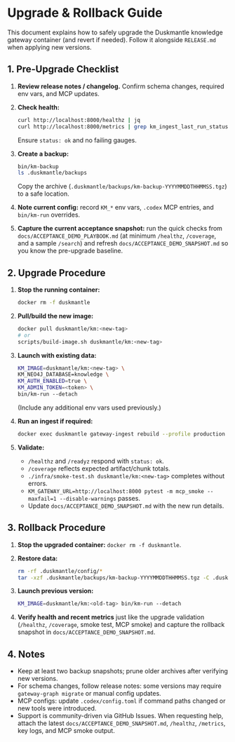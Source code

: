 # Upgrade & Rollback Guide

This document explains how to safely upgrade the Duskmantle knowledge gateway container (and revert if needed). Follow it alongside `RELEASE.md` when applying new versions.

## 1. Pre-Upgrade Checklist

1. **Review release notes / changelog.** Confirm schema changes, required env vars, and MCP updates.
2. **Check health:**

   ```bash
   curl http://localhost:8000/healthz | jq
   curl http://localhost:8000/metrics | grep km_ingest_last_run_status
   ```

   Ensure `status: ok` and no failing gauges.
3. **Create a backup:**

   ```bash
   bin/km-backup
   ls .duskmantle/backups
   ```

   Copy the archive (`.duskmantle/backups/km-backup-YYYYMMDDTHHMMSS.tgz`) to a safe location.
4. **Note current config:** record `KM_*` env vars, `.codex` MCP entries, and `bin/km-run` overrides.
5. **Capture the current acceptance snapshot:** run the quick checks from `docs/ACCEPTANCE_DEMO_PLAYBOOK.md` (at minimum `/healthz`, `/coverage`, and a sample `/search`) and refresh `docs/ACCEPTANCE_DEMO_SNAPSHOT.md` so you know the pre-upgrade baseline.

## 2. Upgrade Procedure

1. **Stop the running container:**

   ```bash
   docker rm -f duskmantle
   ```

2. **Pull/build the new image:**

   ```bash
   docker pull duskmantle/km:<new-tag>
   # or
   scripts/build-image.sh duskmantle/km:<new-tag>
   ```

3. **Launch with existing data:**

   ```bash
   KM_IMAGE=duskmantle/km:<new-tag> \
   KM_NEO4J_DATABASE=knowledge \
   KM_AUTH_ENABLED=true \
   KM_ADMIN_TOKEN=<token> \
   bin/km-run --detach
   ```

   (Include any additional env vars used previously.)
4. **Run an ingest if required:**

   ```bash
   docker exec duskmantle gateway-ingest rebuild --profile production
   ```

5. **Validate:**
   - `/healthz` and `/readyz` respond with `status: ok`.
   - `/coverage` reflects expected artifact/chunk totals.
   - `./infra/smoke-test.sh duskmantle/km:<new-tag>` completes without errors.
   - `KM_GATEWAY_URL=http://localhost:8000 pytest -m mcp_smoke --maxfail=1 --disable-warnings` passes.
   - Update `docs/ACCEPTANCE_DEMO_SNAPSHOT.md` with the new run details.

## 3. Rollback Procedure

1. **Stop the upgraded container:** `docker rm -f duskmantle`.
2. **Restore data:**

   ```bash
   rm -rf .duskmantle/config/*
   tar -xzf .duskmantle/backups/km-backup-YYYYMMDDTHHMMSS.tgz -C .duskmantle/config
   ```

3. **Launch previous version:**

   ```bash
   KM_IMAGE=duskmantle/km:<old-tag> bin/km-run --detach
   ```

4. **Verify health and recent metrics** just like the upgrade validation (`/healthz`, `/coverage`, smoke test, MCP smoke) and capture the rollback snapshot in `docs/ACCEPTANCE_DEMO_SNAPSHOT.md`.

## 4. Notes

- Keep at least two backup snapshots; prune older archives after verifying new versions.
- For schema changes, follow release notes: some versions may require `gateway-graph migrate` or manual config updates.
- MCP configs: update `.codex/config.toml` if command paths changed or new tools were introduced.
- Support is community-driven via GitHub Issues. When requesting help, attach the latest `docs/ACCEPTANCE_DEMO_SNAPSHOT.md`, `/healthz`, `/metrics`, key logs, and MCP smoke output.
